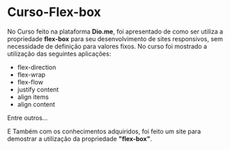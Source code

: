# Curso-Flex-box

No Curso feito na plataforma **Dio.me**, foi apresentado de como ser utiliza a propriedade **flex-box** para seu desenvolvimento de sites responsivos, sem necessidade de definição para valores fixos. No curso foi mostrado a utilização das seguintes aplicações: 

<ul>
  <li> flex-direction</li>
  <li> flex-wrap</li>
  <li> flex-flow</li>
  <li> justify content</li>
  <li> align items</li>
  <li> align content</li>
</ul>

Entre outros...

E Também com os conhecimentos adquiridos, foi feito um site para demostrar a utilização da propriedade **"flex-box"**.

